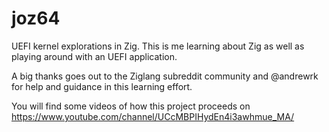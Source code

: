 # joz64
UEFI kernel explorations in Zig.
This is me learning about Zig as well as playing around with an UEFI application.

A big thanks goes out to the Ziglang subreddit community and @andrewrk for help and guidance in this learning effort.

You will find some videos of how this project proceeds on https://www.youtube.com/channel/UCcMBPIHydEn4i3awhmue_MA/


